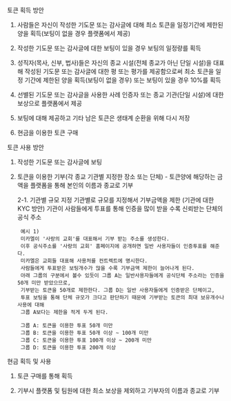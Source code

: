 토큰 획득 방안

1. 사람들은 자신이 작성한 기도문 또는 감사글에 대해 최소 토큰을 일정기간에 제한된 양을 획득(보팅이 없을 경우 플랫폼에서 제공)

2. 작성한 기도문 또는 감사글에 대한 보팅이 있을 경우 보팅의 일정량를 획득

3. 성직자(목사, 신부, 법사)들은 자신의 종교 시설(전체 종교가 아닌 단일 시설)을 대표해 작성된 기도문 또는 감사글에 대한 평 또는 평가를 제공함으로써 최소 토큰을 일정 기간에 제한된 양을 획득(보팅이 없을 경우) 또는 보팅이 있을 경우 10%를 획득

4. 선별된 기도문 또는 감사글을 사용한 사례 인증자 또는 종교 기관(단일 시설)에 대한 보상으로 플랫폼에서 제공

5. 보팅에 대해 제공하고 기타 남은 토큰은 생태계 순환을 위해 다시 저장

5. 현금을 이용한 토큰 구매

토큰 사용 방안

1. 작성한 기도문 또는 감사글에 보팅

2. 토큰을 이용한 기부(각 종교 기관별 지정한 장소 또는 단체) - 토큰양에 해당하는 금액을 플랫폼을 통해 본인의 이름과 종교로 기부

    2-1. 기관별 규모 지정
        기관별로 규모를 지정해서 기부금액을 제한 (기관에 대한 KYC 방안)
        기관이 사람들에게 투표를 통해 인증을 많이 받을 수록 신뢰받는 단체의 공식 주소

        예시 1)
        미카엘이 '사랑의 교회'를 대표해서 기부 받는 주소를 생성한다.
        이후 공식주소를 '사랑의 교회' 홈페이지에 공개하면 일반 사용자들이 인증투표를 해준다.
        미카엘은 교회들 대표해 사용처를 컨트렉트에 명시한다.
        사람들에게 투표받은 보팅개수가 많을 수록 기부금액 제한이 늘어나게 된다.
        아래 그룹의 구분에서 볼수 있듯이 그룹 A는 일반사용자들에게 공식단체 주소라는 인증을 50개 미만 받았으므로,
        기부받는 토큰을 50개로 제한한다. 그룹 D는 일반 사용자들에게 인증받은 단체이고,
        투표 보팅을 통해 단체 규모가 크다고 판단하기 때문에 기부받는 토큰의 최대 보유개수나 사용에 대해
        그룹 A보다는 제한을 적게 두게 된다.

        그룹 A: 토큰을 이용한 투표 50개 미만
        그룹 B: 토큰을 이용한 투표 50개 이상 ~ 100개 미만
        그룹 C: 토큰을 이용한 투표 100개 이상 ~ 200개 미만
        그룹 D: 토큰을 이용한 투표 200개 이상


현금 획득 및 사용

1. 토큰 구매를 통해 획득

2. 기부시 플랫폼 및 팀원에 대한 최소 보상을 제외하고 기부자의 이름과 종교로 기부
